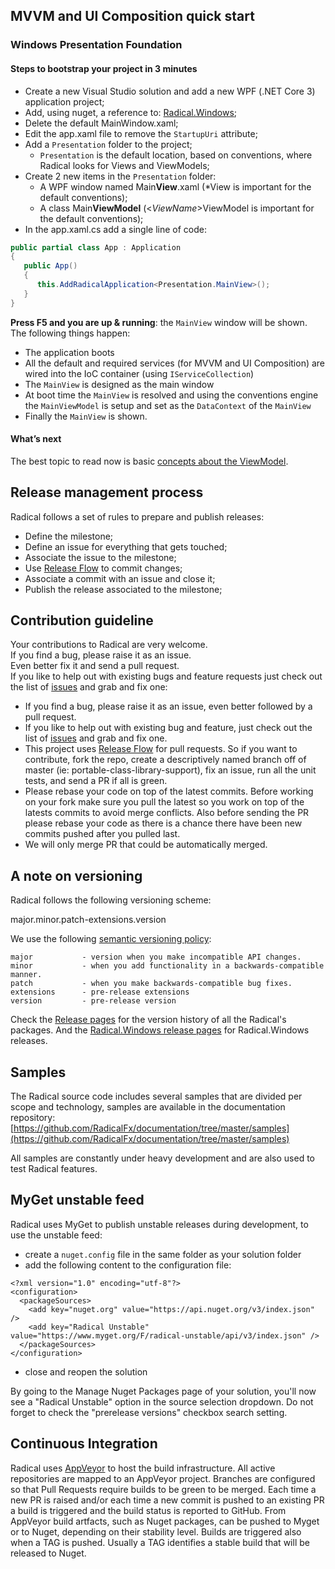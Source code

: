 ## MVVM and UI Composition quick start

### Windows Presentation Foundation

#### Steps to bootstrap your project in 3 minutes

* Create a new Visual Studio solution and add a new WPF (.NET Core 3) application project;
* Add, using nuget, a reference to: [Radical.Windows](https://www.nuget.org/packages/Radical.Windows);
* Delete the default MainWindow.xaml;
* Edit the app.xaml file to remove the `StartupUri` attribute;
* Add a `Presentation` folder to the project;
  * `Presentation` is the default location, based on conventions, where Radical looks for Views and ViewModels;
* Create 2 new items in the `Presentation` folder:
  * A WPF window named Main**View**.xaml \(\*View is important for the default conventions\);
  * A class Main**ViewModel** \(&lt;_ViewName_&gt;ViewModel is important for the default conventions\);
* In the app.xaml.cs add a single line of code:

```csharp
public partial class App : Application
{
   public App()
   {
      this.AddRadicalApplication<Presentation.MainView>();
   }
}
```

**Press F5 and you are up & running**: the `MainView` window will be shown. The following things happen:

* The application boots
* All the default and required services \(for MVVM and UI Composition\) are wired into the IoC container (using `IServiceCollection`)
* The `MainView` is designed as the main window
* At boot time the `MainView` is resolved and using the conventions engine the `MainViewModel` is setup and set as the `DataContext` of the `MainView`
* Finally the `MainView` is shown.

#### What’s next

The best topic to read now is basic [concepts about the ViewModel](mvvm/abstract-view-model.md).

## Release management process

Radical follows a set of rules to prepare and publish releases:

* Define the milestone;
* Define an issue for everything that gets touched;
* Associate the issue to the milestone;
* Use [Release Flow](http://releaseflow.org/) to commit changes;
* Associate a commit with an issue and close it;
* Publish the release associated to the milestone;

## Contribution guideline

Your contributions to Radical are very welcome.  
If you find a bug, please raise it as an issue.  
Even better fix it and send a pull request.  
If you like to help out with existing bugs and feature requests just check out the list of [issues](https://github.com/RadicalFx/radical/issues) and grab and fix one:

* If you find a bug, please raise it as an issue, even better followed by a pull request.
* If you like to help out with existing bug and feature, just check out the list of [issues](https://github.com/RadicalFx/radical/issues) and grab and fix one.
* This project uses [Release Flow](http://releaseflow.org/) for pull requests. So if you want to contribute, fork the repo, create a descriptively named branch off of master \(ie: portable-class-library-support\), fix an issue, run all the unit tests, and send a PR if all is green.
* Please rebase your code on top of the latest commits. Before working on your fork make sure you pull the latest so you work on top of the latests commits to avoid merge conflicts. Also before sending the PR please rebase your code as there is a chance there have been new commits pushed after you pulled last.
* We will only merge PR that could be automatically merged.

## A note on versioning

Radical follows the following versioning scheme:

major.minor.patch-extensions.version

We use the following [semantic versioning policy](http://semver.org/):

```
major           - version when you make incompatible API changes.
minor           - when you add functionality in a backwards-compatible manner.
patch           - when you make backwards-compatible bug fixes.
extensions      - pre-release extensions
version         - pre-release version
```

Check the [Release pages](https://github.com/RadicalFx/radical/releases) for the version history of all the Radical's packages. And the [Radical.Windows release pages](https://github.com/RadicalFx/radical.windows/releases) for Radical.Windows releases.

## Samples

The Radical source code includes several samples that are divided per scope and technology, samples are available in the documentation repository: [https://github.com/RadicalFx/documentation/tree/master/samples](https://github.com/RadicalFx/documentation/tree/master/samples)

All samples are constantly under heavy development and are also used to test Radical features.

## MyGet unstable feed

Radical uses MyGet to publish unstable releases during development, to use the unstable feed:

* create a `nuget.config` file in the same folder as your solution folder
* add the following content to the configuration file:

```
<?xml version="1.0" encoding="utf-8"?>
<configuration>
  <packageSources>
    <add key="nuget.org" value="https://api.nuget.org/v3/index.json" />
    <add key="Radical Unstable" value="https://www.myget.org/F/radical-unstable/api/v3/index.json" />
  </packageSources>
</configuration>
```

* close and reopen the solution

By going to the Manage Nuget Packages page of your solution, you'll now see a "Radical Unstable" option in the source selection dropdown. Do not forget to check the "prerelease versions" checkbox search setting.

## Continuous Integration

Radical uses [AppVeyor](https://ci.appveyor.com/account/radical-bot/projects) to host the build infrastructure. All active repositories are mapped to an AppVeyor project. Branches are configured so that Pull Requests require builds to be green to be merged. Each time a new PR is raised and/or each time a new commit is pushed to an existing PR a build is triggered and the build status is reported to GitHub.
From AppVeyor build artfacts, such as Nuget packages, can be pushed to Myget or to Nuget, depending on their stability level.
Builds are triggered also when a TAG is pushed. Usually a TAG identifies a stable build that will be released to Nuget.
